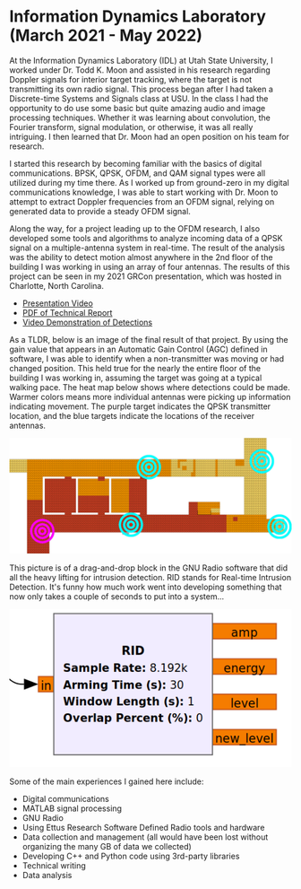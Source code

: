 # Information Dynamics Laboratory (March 2021 - May 2022)
At the Information Dynamics Laboratory (IDL) at Utah State University, I worked under Dr. Todd K. Moon
and assisted in his research regarding Doppler signals for interior target tracking, where the 
target is not transmitting its own radio signal. This process began after I had taken a Discrete-time
Systems and Signals class at USU. In the class I had the opportunity to do use some basic but quite
amazing audio and image processing techniques. Whether it was learning about convolution, the Fourier
transform, signal modulation, or otherwise, it was all really intriguing. I then learned that Dr.
Moon had an open position on his team for research.

I started this research by becoming familiar with the basics of digital communications. BPSK, QPSK,
OFDM, and QAM signal types were all utilized during my time there. As I worked up from ground-zero
in my digital communications knowledge, I was able to start working with Dr. Moon to attempt to 
extract Doppler frequencies from an OFDM signal, relying on generated data to provide a steady OFDM
signal. 

Along the way, for a project leading up to the OFDM research, I also developed some tools
and algorithms to analyze incoming data of a QPSK signal on a multiple-antenna system in real-time.
The result of the analysis was the ability to detect motion almost anywhere in the 2nd floor of
the building I was working in using an array of four antennas. The results of this project can be
seen in my 2021 GRCon presentation, which was hosted in Charlotte, North Carolina.

- [Presentation Video](https://www.youtube.com/watch?v=JcKWgyM55To&t=1032s)
- [PDF of Technical Report](../docs/multi_antenna_detection.pdf)
- [Video Demonstration of Detections](https://youtu.be/onrUHqd5cPw)

As a TLDR, below is an image of the final result of that project. By using the gain value that
appears in an Automatic Gain Control (AGC) defined in software, I was able to identify when a 
non-transmitter was moving or had changed position. This held true for the nearly the entire floor of the 
building I was working in, assuming the target was going at a typical walking pace. The heat map
below shows where detections could be made. Warmer colors means more individual antennas were picking
up information indicating movement. The purple target indicates the QPSK transmitter location, and 
the blue targets indicate the locations of the receiver antennas.

![heat_map](../images/idl/heat_map_cropped.png)

This picture is of a drag-and-drop block in the GNU Radio software that did all the heavy lifting
for intrusion detection. RID stands for Real-time Intrusion Detection. It's funny how much work went
into developing something that now only takes a couple of seconds to put into a system...

![rid](../images/idl/RID_block.png)


Some of the main experiences I gained here include:
- Digital communications
- MATLAB signal processing
- GNU Radio
- Using Ettus Research Software Defined Radio tools and hardware
- Data collection and management (all would have been lost without organizing the many GB of data we collected)
- Developing C++ and Python code using 3rd-party libraries
- Technical writing
- Data analysis
